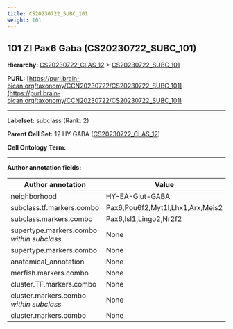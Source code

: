 ```yaml
---
title: CS20230722_SUBC_101
weight: 101
---
```

## 101 ZI Pax6 Gaba (CS20230722_SUBC_101)
<b>Hierarchy: </b>
[CS20230722_CLAS_12](../CS20230722_CLAS_12) >
[CS20230722_SUBC_101](../CS20230722_SUBC_101)

**PURL:** [https://purl.brain-bican.org/taxonomy/CCN20230722/CS20230722_SUBC_101](https://purl.brain-bican.org/taxonomy/CCN20230722/CS20230722_SUBC_101)

---


**Labelset:** subclass (Rank: 2)

**Parent Cell Set:** 12 HY GABA ([CS20230722_CLAS_12](../CS20230722_CLAS_12))



**Cell Ontology Term:** 

[MARKER GENES.]: #


---

[TRANSFERRED ANNOTATIONS.]: #


[AUTHOR ANNOTATION FIELDS.]: #


**Author annotation fields:**

| Author annotation | Value |
|-------------------|-------|
|neighborhood|HY-EA-Glut-GABA|
|subclass.tf.markers.combo|Pax6,Pou6f2,Myt1l,Lhx1,Arx,Meis2|
|subclass.markers.combo|Pax6,Isl1,Lingo2,Nr2f2|
|supertype.markers.combo _within subclass_|None|
|supertype.markers.combo|None|
|anatomical_annotation|None|
|merfish.markers.combo|None|
|cluster.TF.markers.combo|None|
|cluster.markers.combo _within subclass_|None|
|cluster.markers.combo|None|
